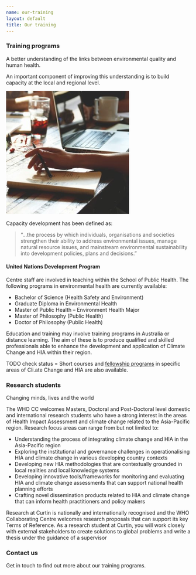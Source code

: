 ```yaml
---
name: our-training
layout: default
title: Our training
---
```


### Training programs

A better understanding of the links between environmental quality and human health.

An important component of improving this understanding is to build capacity at the local and regional level.

![pic-training](images/news-course-dev-336x336.png)

Capacity development has been defined as:

> “…the process by which individuals, organisations and societies strengthen their ability to address environmental issues, manage natural resource issues, and mainstream environmental sustainability into development policies, plans and decisions.”
#### United Nations Development Program

Centre staff are involved in teaching within the School of Public Health.  The following programs in environmental health are currently available:

- Bachelor of Science (Health Safety and Environment) 
- Graduate Diploma in Environmental Health
- Master of Public Health – Environment Health Major
- Master of Philosophy (Public Health)
- Doctor of Philosophy (Public Health)

Education and training may involve training programs in Australia or distance learning.  The aim of these is to produce qualified and skilled professionals able to enhance the development and application of Climate Change and HIA within their region.

TODO check status = Short courses and [fellowship programs](http://ehia.curtin.edu.au/about/visiting-fellows/) in specific areas of Cli.ate Change and HIA are also available.

### Research students

Changing minds, lives and the world

The WHO CC welcomes Masters, Doctoral and Post-Doctoral level domestic and international research students who have a strong interest in the areas of Health Impact Assessment and climate change related to the Asia-Pacific region.  Research focus areas can range from but not limited to:

- Understanding the process of integrating climate change and HIA in the Asia-Pacific region
- Exploring the institutional and governance challenges in operationalising HIA and climate change in various developing country contexts
- Developing new HIA methodologies that are contextually grounded in local realities and local knowledge systems
- Developing innovative tools/frameworks for monitoring and evaluating HIA and climate change assessments that can support national health planning efforts
- Crafting novel dissemination products related to HIA and climate change that can inform health practitioners and policy makers

Research at Curtin is nationally and internationally recognised and the WHO Collaborating Centre welcomes research proposals that can support its key Terms of Reference. As a research student at Curtin, you will work closely with external stakeholders to create solutions to global problems and write a thesis under the guidance of a supervisor

### Contact us

Get in touch to find out more about our training programs.
